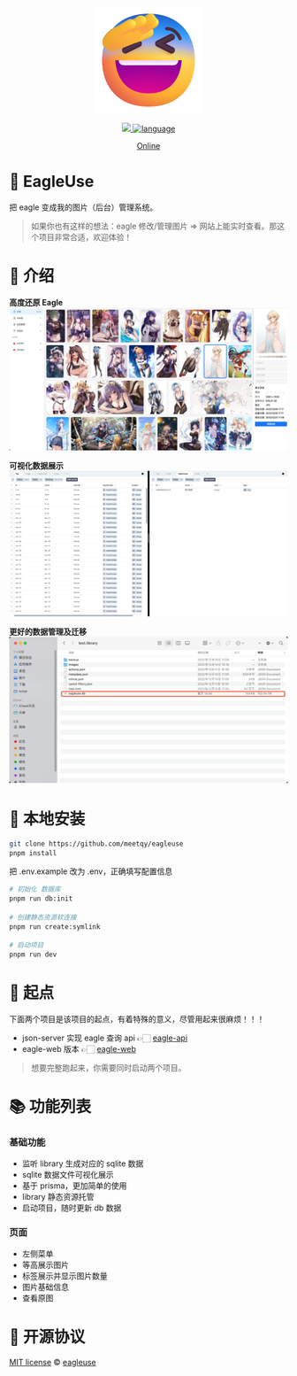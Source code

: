 <p align='center'>
<img src='./public/favicon.png' width='192' height='192' />
</p>

<p align='center'>
    <a href="https://github.com/meetqy/eagleuse/blob/master/LICENSE" target="_blank">
        <img src="https://img.shields.io/github/license/meetqy/eagleuse"/>
    </a>
    <a href="https://www.typescriptlang.org" target="_black">
        <img src="https://img.shields.io/badge/language-TypeScript-blue.svg" alt="language">
    </a>
</p>

<p align='center'>
    <a href='https://rao.pics'>Online</a>
</p>

# 🦑 EagleUse

把 eagle 变成我的图片（后台）管理系统。

> 如果你也有这样的想法：eagle 修改/管理图片 => 网站上能实时查看。那这个项目非常合适，欢迎体验！

# 👀 介绍

**高度还原 Eagle**
![](./readme/1.jpg)

**可视化数据展示**
![](./readme/2.jpg)

**更好的数据管理及迁移**
![](./readme/3.jpg)

# 🚀 本地安装

```sh
git clone https://github.com/meetqy/eagleuse
pnpm install
```

把 .env.example 改为 .env，正确填写配置信息

```sh
# 初始化 数据库
pnpm run db:init

# 创建静态资源软连接
pnpm run create:symlink

# 启动项目
pnpm run dev
```

# 🎯 起点

下面两个项目是该项目的起点，有着特殊的意义，尽管用起来很麻烦！！！

- json-server 实现 eagle 查询 api 👉🏻 [eagle-api](https://github.com/meetqy/eagle-api)
- eagle-web 版本 👉🏻 [eagle-web](https://github.com/meetqy/eagle-web)

> 想要完整跑起来，你需要同时启动两个项目。

# 📚 功能列表

### 基础功能

- 监听 library 生成对应的 sqlite 数据
- sqlite 数据文件可视化展示
- 基于 prisma，更加简单的使用
- library 静态资源托管
- 启动项目，随时更新 db 数据

### 页面

- 左侧菜单
- 等高展示图片
- 标签展示并显示图片数量
- 图片基础信息
- 查看原图

# 📄 开源协议

[MIT license](https://github.com/meetqy/eagleuse/blob/master/LICENSE) © [eagleuse](https://github.com/eagleuse)

